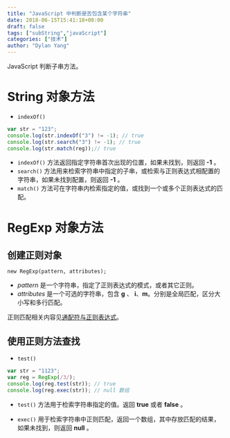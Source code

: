 ```yaml
---
title: "JavaScript 中判断是否包含某个字符串"
date: 2018-06-15T15:41:18+08:00
draft: false
tags: ["subString","javaScript"]
categories: ["技术"]
author: "Dylan Yang"
---
```


JavaScript 判断子串方法。
<!--more-->

# String 对象方法

- `indexOf()`

``` javascript
var str = "123";
console.log(str.indexOf("3") != -1); // true
console.log(str.search("3") != -1); // true
console.log(str.match(reg));// true
```

- `indexOf()` 方法返回指定字符串首次出现的位置，如果未找到，则返回 **-1** 。
- `search()` 方法用来检索字符串中指定的子串，或检索与正则表达式相配置的字符串，如果未找到配置，则返回 **-1** 。
- `match()` 方法可在字符串内检索指定的值，或找到一个或多个正则表达式的匹配。

# RegExp 对象方法

## 创建正则对象

`new RegExp(pattern, attributes);`

- *pattern* 是一个字符串，指定了正则表达式的模式，或者其它正则。
- *attributes* 是一个可选的字符串，包含 **g** 、 **i**、**m**。分别是全局匹配，区分大小写和多行匹配。

正则匹配相关内容见[通配符与正则表达式](https://zucchiniy.github.io/blog/2018/%E9%80%9A%E9%85%8D%E7%AC%A6%E5%92%8C%E6%AD%A3%E5%88%99%E8%A1%A8%E8%BE%BE%E5%BC%8F.html)。

## 使用正则方法查找

- `test()`

``` javascript
var str = "1123";
var reg = RegExp(/3/);
console.log(reg.test(str)); // true
console.log(reg.exec(str)); // null 数组
```

- `test()` 方法用于检索字符串指定的值。返回 **true** 或者 **false** 。

- `exec()` 用于检索字符串中正则匹配，返回一个数组，其中存放匹配的结果，如果未找到，则返回 **null** 。